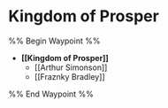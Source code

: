 # Kingdom of Prosper
%% Begin Waypoint %%
- **[[Kingdom of Prosper]]**
	- [[Arthur Simonson]]
	- [[Fraznky Bradley]]

%% End Waypoint %%

